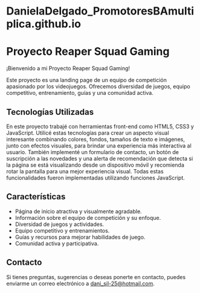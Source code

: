 # DanielaDelgado_PromotoresBAmultiplica.github.io
# Proyecto Reaper Squad Gaming

¡Bienvenido a mi Proyecto Reaper Squad Gaming!

Este proyecto es una landing page de un equipo de competición apasionado por los videojuegos. Ofrecemos diversidad de juegos, equipo competitivo, entrenamiento, guías y una comunidad activa.

## Tecnologías Utilizadas
En este proyecto trabajé con herramientas front-end como HTML5, CSS3 y JavaScript. Utilicé estas tecnologías para crear un aspecto visual interesante combinando colores, fondos, tamaños de texto e imágenes, junto con efectos visuales, para brindar una experiencia más interactiva al usuario. También implementé un formulario de contacto, un botón de suscripción a las novedades y una alerta de recomendación que detecta si la página se está visualizando desde un dispositivo móvil y recomienda rotar la pantalla para una mejor experiencia visual. Todas estas funcionalidades fueron implementadas utilizando funciones JavaScript.

## Características
- Página de inicio atractiva y visualmente agradable.
- Información sobre el equipo de competición y su enfoque.
- Diversidad de juegos y actividades.
- Equipo competitivo y entrenamientos.
- Guías y recursos para mejorar habilidades de juego.
- Comunidad activa y participativa.
  
## Contacto
Si tienes preguntas, sugerencias o deseas ponerte en contacto, puedes enviarme un correo electrónico a [dani_sil-25@hotmail.com](mailto:dani_sil-25@hotmail.com).

